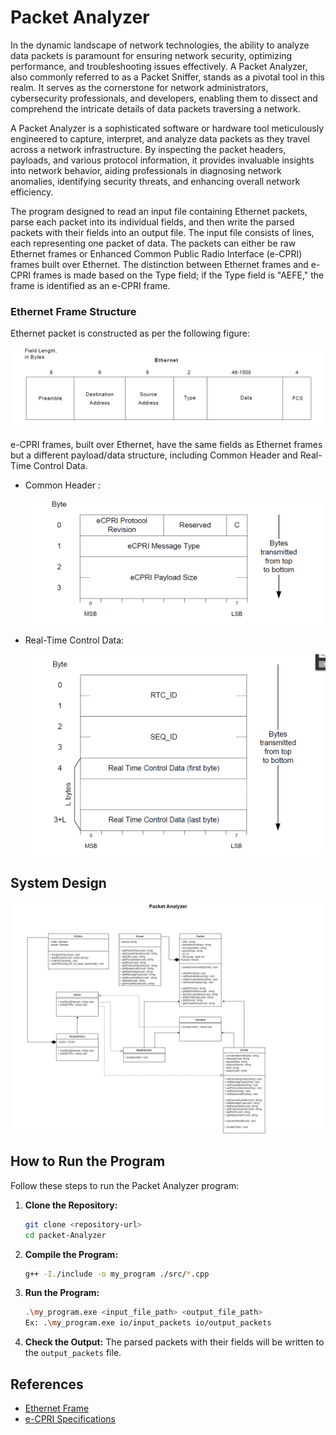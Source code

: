 # Packet Analyzer

In the dynamic landscape of network technologies, the ability to analyze data packets is paramount for ensuring network security, optimizing performance, and troubleshooting issues effectively. A Packet Analyzer, also commonly referred to as a Packet Sniffer, stands as a pivotal tool in this realm. It serves as the cornerstone for network administrators, cybersecurity professionals, and developers, enabling them to dissect and comprehend the intricate details of data packets traversing a network.

A Packet Analyzer is a sophisticated software or hardware tool meticulously engineered to capture, interpret, and analyze data packets as they travel across a network infrastructure. By inspecting the packet headers, payloads, and various protocol information, it provides invaluable insights into network behavior, aiding professionals in diagnosing network anomalies, identifying security threats, and enhancing overall network efficiency.

The program designed to read an input file containing Ethernet packets, parse each packet into its individual fields, and then write the parsed packets with their fields into an output file. The input file consists of lines, each representing one packet of data. The packets can either be raw Ethernet frames or Enhanced Common Public Radio Interface (e-CPRI) frames built over Ethernet. The distinction between Ethernet frames and e-CPRI frames is made based on the Type field; if the Type field is "AEFE," the frame is identified as an e-CPRI frame.

### Ethernet Frame Structure

Ethernet packet is constructed as per the following figure:

![1696616947046](image/README/1696616947046.png)

e-CPRI frames, built over Ethernet, have the same fields as Ethernet frames but a different payload/data structure, including Common Header and Real-Time Control Data.

* Common Header :

  ![1696617371740](image/README/1696617371740.png)
* Real-Time Control Data:

  ![1696617403559](image/README/1696617403559.png)

## System Design

![1696692075096](image/README/1696692075096.png)

## How to Run the Program

Follow these steps to run the Packet Analyzer program:

1. **Clone the Repository:**

   ```bash
   git clone <repository-url>
   cd packet-Analyzer
   ```
2. **Compile the Program:**

   ```bash
   g++ -I./include -o my_program ./src/*.cpp
   ```
3. **Run the Program:**

   ```bash
   .\my_program.exe <input_file_path> <output_file_path>
   Ex: .\my_program.exe io/input_packets io/output_packets 
   ```
4. **Check the Output:**
   The parsed packets with their fields will be written to the `output_packets` file.

## References

- [Ethernet Frame](https://en.wikipedia.org/wiki/Ethernet_frame)
- [e-CPRI Specifications](http://www.cpri.info/downloads/eCPRI_v_2.0_2019_05_10c.pdf)
